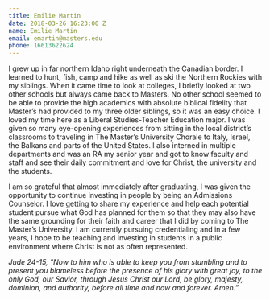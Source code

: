 ```yaml
---
title: Emilie Martin
date: 2018-03-26 16:23:00 Z
name: Emilie Martin
email: emartin@masters.edu
phone: 16613622624
---
```


I grew up in far northern Idaho right underneath the Canadian border. I learned to hunt, fish, camp and hike as well as ski the Northern Rockies with my siblings. When it came time to look at colleges, I briefly looked at two other schools but always came back to Masters. No other school seemed to be able to provide the high academics with absolute biblical fidelity that Master’s had provided to my three older siblings, so it was an easy choice. I loved my time here as a Liberal Studies-Teacher Education major. I was given so many eye-opening experiences from sitting in the local district’s classrooms to traveling in The Master’s University Chorale to Italy, Israel, the Balkans and parts of the United States. I also interned in multiple departments and was an RA my senior year and got to know faculty and staff and see their daily commitment and love for Christ, the university and the students.

I am so grateful that almost immediately after graduating, I was given the opportunity to continue investing in people by being an Admissions Counselor. I love getting to share my experience and help each potential student pursue what God has planned for them so that they may also have the same grounding for their faith and career that I did by coming to The Master’s University. I am currently pursuing credentialing and in a few years, I hope to be teaching and investing in students in a public environment where Christ is not as often represented.

*Jude 24-15, “Now to him who is able to keep you from stumbling and to present you blameless before the presence of his glory with great joy, to the only God, our Savior, through Jesus Christ our Lord, be glory, majesty, dominion, and authority, before all time and now and forever. Amen.”*